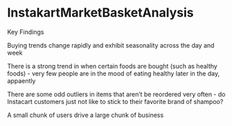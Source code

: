 # InstakartMarketBasketAnalysis

Key Findings

Buying trends change rapidly and exhibit seasonality across the day and week

There is a strong trend in when certain foods are bought (such as healthy foods) - very few people are in the mood of eating healthy later in the day, appaently

There are some odd outliers in items that aren’t be reordered very often - do Instacart customers just not like to stick to their favorite brand of shampoo?

A small chunk of users drive a large chunk of business
